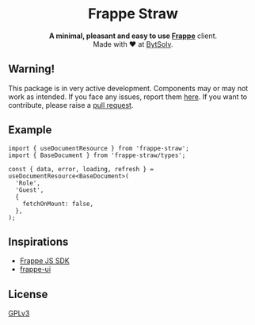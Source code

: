 <div align='center'>
  <h1>Frappe Straw</h1>
  <strong>A minimal, pleasant and easy to use <a
    href='https://frappe.io/framework' target='_blank'>Frappe</a></strong>
  client.
  <div>Made with ❤️ at <a href='https://bytsolv.com/' target='_blank'>BytSolv</a>.</div>
</div>

## Warning!
This package is in very active development. Components may or may not work as
intended. If you face any issues, report them
[here](https://github.com/ssiyad/frappe-straw/issues). If you want to
contribute, please raise a [pull
request](https://github.com/ssiyad/frappe-straw/pulls).

## Example
```
import { useDocumentResource } from 'frappe-straw';
import { BaseDocument } from 'frappe-straw/types';

const { data, error, loading, refresh } = useDocumentResource<BaseDocument>(
  'Role',
  'Guest',
  {
    fetchOnMount: false,
  },
);
```

## Inspirations
- [Frappe JS SDK](https://github.com/The-Commit-Company/frappe-js-sdk)
- [frappe-ui](https://ui.frappe.io/)

## License
[GPLv3](LICENSE)
